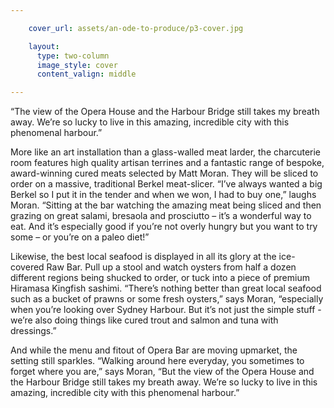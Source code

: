 ```yaml
---

    cover_url: assets/an-ode-to-produce/p3-cover.jpg

    layout:
      type: two-column
      image_style: cover
      content_valign: middle

---
```


<div class="quotes">
  “The view of the Opera House and the Harbour Bridge still takes my breath away. We’re so lucky to live in this amazing, incredible city with this phenomenal harbour.”
</div>

More like an art installation than a glass-walled meat larder, the charcuterie room features high quality artisan terrines and a fantastic range of bespoke, award-winning cured meats selected by Matt Moran. They will be sliced to order on a massive, traditional Berkel meat-slicer. “I’ve always wanted a big Berkel so I put it in the tender and when we won, I had to buy one,” laughs Moran. “Sitting at the bar watching the amazing meat being sliced and then  grazing on great salami, bresaola and prosciutto – it’s a wonderful way to eat. And it’s especially good if you’re not overly hungry but you want to try some – or you’re on a paleo diet!”

Likewise, the best local seafood is displayed in all its glory at the ice-covered Raw Bar. Pull up a stool and watch oysters from half a dozen different regions being shucked to order, or tuck into a piece of premium Hiramasa Kingfish sashimi. “There’s nothing better than great local seafood such as a bucket of prawns or some fresh oysters,” says Moran, “especially when you’re looking over Sydney Harbour. But it’s not just the simple stuff - we’re also doing things like cured trout and salmon and tuna with dressings.”

And while the menu and fitout of Opera Bar are moving upmarket, the setting still sparkles. “Walking around here everyday, you sometimes to forget where you are,” says Moran, “But the view of the Opera House and the Harbour Bridge still takes my breath away. We’re so lucky to live in this amazing, incredible city with this phenomenal harbour.”
